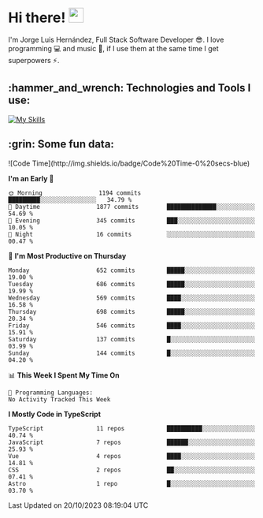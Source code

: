 <h1 align="left">
 <abc>
  <br>Hi there! <img src="https://user-images.githubusercontent.com/42378118/110234147-e3259600-7f4e-11eb-95be-0c4047144dea.gif" width="30"><br>
 </abc>
</h1>

I'm Jorge Luis Hernández, Full Stack Software Developer :sunglasses:. I love programming :computer: and music :musical_score:, if I use them at the same time I get superpowers :zap:. 


<h2 align="left">:hammer_and_wrench: Technologies and Tools I use:</h2>

[![My Skills](https://skillicons.dev/icons?i=js,ts,html,css,py,vue,react,next,nest,postgres,mysql)](https://skillicons.dev)

<h2 align="left">:grin: Some fun data:</h2>
<!--START_SECTION:waka-->
![Code Time](http://img.shields.io/badge/Code%20Time-0%20secs-blue)

**I'm an Early 🐤** 

```text
🌞 Morning                1194 commits        █████████░░░░░░░░░░░░░░░░   34.79 % 
🌆 Daytime                1877 commits        ██████████████░░░░░░░░░░░   54.69 % 
🌃 Evening                345 commits         ███░░░░░░░░░░░░░░░░░░░░░░   10.05 % 
🌙 Night                  16 commits          ░░░░░░░░░░░░░░░░░░░░░░░░░   00.47 % 
```
📅 **I'm Most Productive on Thursday** 

```text
Monday                   652 commits         █████░░░░░░░░░░░░░░░░░░░░   19.00 % 
Tuesday                  686 commits         █████░░░░░░░░░░░░░░░░░░░░   19.99 % 
Wednesday                569 commits         ████░░░░░░░░░░░░░░░░░░░░░   16.58 % 
Thursday                 698 commits         █████░░░░░░░░░░░░░░░░░░░░   20.34 % 
Friday                   546 commits         ████░░░░░░░░░░░░░░░░░░░░░   15.91 % 
Saturday                 137 commits         █░░░░░░░░░░░░░░░░░░░░░░░░   03.99 % 
Sunday                   144 commits         █░░░░░░░░░░░░░░░░░░░░░░░░   04.20 % 
```


📊 **This Week I Spent My Time On** 

```text
💬 Programming Languages: 
No Activity Tracked This Week
```

**I Mostly Code in TypeScript** 

```text
TypeScript               11 repos            ██████████░░░░░░░░░░░░░░░   40.74 % 
JavaScript               7 repos             ██████░░░░░░░░░░░░░░░░░░░   25.93 % 
Vue                      4 repos             ████░░░░░░░░░░░░░░░░░░░░░   14.81 % 
CSS                      2 repos             ██░░░░░░░░░░░░░░░░░░░░░░░   07.41 % 
Astro                    1 repo              █░░░░░░░░░░░░░░░░░░░░░░░░   03.70 % 
```




 Last Updated on 20/10/2023 08:19:04 UTC
<!--END_SECTION:waka-->
